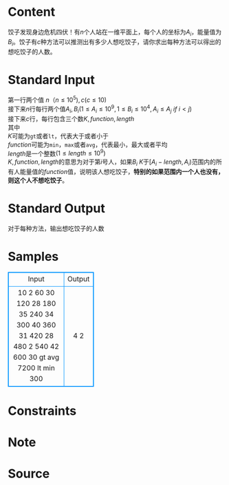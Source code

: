 
# Content

饺子发现身边危机四伏！有$n$个人站在一维平面上，每个人的坐标为$A_i$，能量值为$B_i$。饺子有$c$种方法可以推测出有多少人想吃饺子，请你求出每种方法可以得出的想吃饺子的人数。

# Standard Input

第一行两个值 $n（n\le 10^5), c(c\le 10)$  
接下来$n$行每行两个值$A_i,B_i(1\le A_i\le 10^9,1\le B_i\le 10^4,A_i\le A_j$ $if$ $i<j)$  
接下来$c$行，每行包含三个数$K,function,length$  
其中  
$K$可能为`gt`或者`lt`，代表大于或者小于  
$function$可能为`min`，`max`或者`avg`，代表最小，最大或者平均  
$length$是一个整数$(1\le length\le 10^9)$  
$K,function,length$的意思为对于第$i$号人，如果$B_i$ $K$于$[A_i-length,A_i)$范围内的所有人能量值的$function$值，说明该人想吃饺子，**特别的如果范围内一个人也没有，则这个人不想吃饺子**。

# Standard Output

对于每种方法，输出想吃饺子的人数

# Samples

<style>
        table,table tr th, table tr td { border:1px solid #0094ff; }
        table { width: 200px; min-height: 25px; line-height: 25px; text-align: center; border-collapse: collapse;}   
    </style>
<table>
	<tr>
		<td>Input</td>
		<td>Output</td>
	</tr>
<tr><td>10 2
60 30
120 28
180 35
240 34
300 40
360 31
420 28
480 2
540 42
600 30
gt avg 7200
lt min 300</td><td>4
2</td></tr></table>


# Constraints



# Note



# Source


